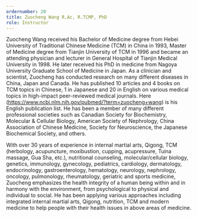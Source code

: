```yaml
---
ordernumber: 20
title: Zuocheng Wang R.Ac, R.TCMP, PhD
role: Instructor
---
```

Zuocheng Wang received his Bachelor of Medicine degree from Hebei University of Traditional Chinese Medicine (TCM) in China in 1993, Master of Medicine degree from Tianjin University of TCM in 1996 and became an attending physician and lecturer in General Hospital of Tianjin Medical University in 1998. He later received his PhD in medicine from Nagoya University Graduate School of Medicine in Japan. As a clinician and scientist, Zuocheng has conducted research on many different diseases in China, Japan and Canada. He has published 10 articles and 4 books on TCM topics in Chinese, 1 in Japanese and 20 in English on various medical topics in high-impact peer-reviewed medical journals. Here (https://www.ncbi.nlm.nih.gov/pubmed/?term=zuocheng+wang) is his English publication list. He has been a member of many different professional societies such as Canadian Society for Biochemistry, Molecular & Cellular Biology, American Society of Nephrology, China Association of Chinese Medicine, Society for Neuroscience, the Japanese Biochemical Society, and others.

​With over 30 years of experience in internal martial arts, Qigong, TCM (herbology, acupuncture, moxibustion, cupping, acupressure, Tuina massage, Gua Sha, etc.), nutritional counseling, molecular/cellular biology, genetics, immunology, gynecology, pediatrics, cardiology, dermatology, endocrinology, gastroenterology, hematology, neurology, nephrology, oncology, pulmonology, rheumatology, geriatric and sports medicine, Zuocheng emphasizes the health integrity of a human being within and in harmony with the environment, from psychological to physical and individual to social. He has been applying various approaches including integrated internal martial arts, Qigong, nutrition, TCM and modern medicine to help people with their health issues in above areas of medicine.